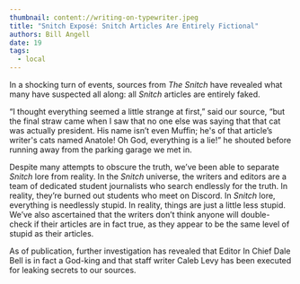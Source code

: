 ```yaml
---
thumbnail: content://writing-on-typewriter.jpeg
title: "Snitch Exposé: Snitch Articles Are Entirely Fictional"
authors: Bill Angell
date: 19
tags:
  - local
---
```


In a shocking turn of events, sources from *The Snitch* have revealed what many have suspected all along: all *Snitch* articles are entirely faked. 

“I thought everything seemed a little strange at first,” said our source, “but the final straw came when I saw that no one else was saying that that cat was actually president. His name isn’t even Muffin; he's of that article’s writer's cats named Anatole! Oh God, everything is a lie!” he shouted before running away from the parking garage we met in.

Despite many attempts to obscure the truth, we’ve been able to separate *Snitch* lore from reality. In the *Snitch* universe, the writers and editors are a team of dedicated student journalists who search endlessly for the truth. In reality, they’re burned out students who meet on Discord. In *Snitch* lore, everything is needlessly stupid. In reality, things are just a little less stupid. We’ve also ascertained that the writers don’t think anyone will double-check if their articles are in fact true, as they appear to be the same level of stupid as their articles.

As of publication, further investigation has revealed that Editor In Chief Dale Bell is in fact a God-king and that staff writer Caleb Levy has been executed for leaking secrets to our sources.
